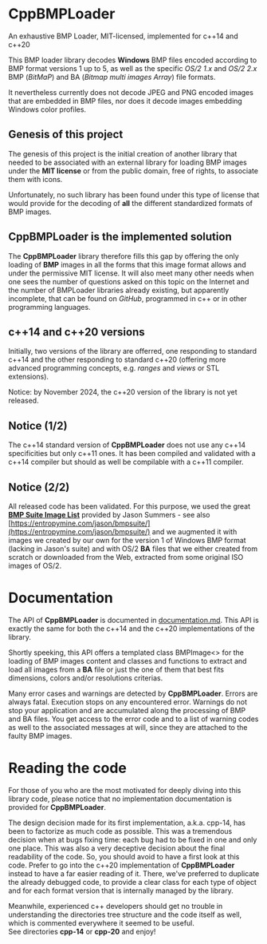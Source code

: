# CppBMPLoader
An exhaustive BMP Loader, MIT-licensed, implemented for c++14 and c++20

This BMP loader library decodes **Windows** BMP files encoded according to 
BMP format versions 1 up to 5, as well as the specific *OS/2 1.x* and *OS/2 
2.x* BMP (*BitMaP*) and BA (*Bitmap multi images Array*) file formats.

It nevertheless currently does not decode JPEG and PNG encoded images that 
are embedded in BMP files, nor does it decode images embedding Windows 
color profiles.

## Genesis of this project
The genesis of this project is the initial creation of another library that
needed to be associated with an external library for loading BMP images under
the **MIT license** or from the public domain, free of rights, to associate 
them with icons. 

Unfortunately, no such library has been found under this type of license that 
would provide for the decoding of **all** the different standardized formats of 
BMP images.

## CppBMPLoader is the implemented solution
The **CppBMPLoader** library therefore fills this gap by offering the only 
loading of **BMP** images in all the forms that this image format allows and 
under the permissive MIT license. It will also meet many other needs when one 
sees the number of questions asked on this topic on the Internet and the 
number of BMPLoader libraries already existing, but apparently incomplete, that 
can be found on *GitHub*, programmed in c++ or in other programming languages.

## c++14 and c++20 versions
Initially, two versions of the library are offerred, one responding to standard 
c++14 and the other responding to standard c++20 (offering more advanced 
programming concepts, e.g. *ranges* and *views* or STL extensions).

Notice: by November 2024, the c++20 version of the library is not yet released.

## Notice (1/2)
The c++14 standard version of **CppBMPLoader** does not use any c++14 
specificities but only c++11 ones. It has been compiled and validated with
a c++14 compiler but should as well be compilable with a c++11 compiler.

## Notice (2/2)
All released code has been validated. For this purpose, we used the great
[**BMP Suite Image List**](https://entropymine.com/jason/bmpsuite/bmpsuite/html/bmpsuite.html)
provided by Jason Summers - see also 
[https://entropymine.com/jason/bmpsuite/](https://entropymine.com/jason/bmpsuite/)
and we augmented it with images we created by our own for the version 1 of Windows 
BMP format (lacking in Jason's suite) and with OS/2 **BA** files that we either 
created from scratch or downloaded from the Web, extracted from some original 
ISO images of OS/2.


# Documentation
The API of **CppBMPLoader** is documented in [documentation.md](./documentation.doc).
This API is exactly the same for both the c++14 and the c++20 implementations of
the library.

Shortly speeking, this API offers a templated class BMPImage<> for the loading 
of BMP images content and classes and functions to extract and load all images 
from a **BA** file or just the one of them that best fits dimensions, colors 
and/or resolutions criterias.

Many error cases and warnings are detected by **CppBMPLoader**. Errors are always 
fatal. Execution stops on any encountered error. Warnings do not stop your 
application and are accumulated along the processing of BMP and BA files. You 
get access to the error code and to a list of warning codes as well to the 
associated messages at will, since they are attached to the faulty BMP images.


# Reading the code
For those of you who are the most motivated for deeply diving into this 
library code, please notice that no implementation documentation is provided 
for **CppBMPLoader**.

The design decision made for its first implementation, a.k.a. cpp-14, has been 
to factorize as much code as possible. This was a tremendous decision when at 
bugs fixing time: each bug had to be fixed in one and only one place. This was 
also a very deceptive decision about the final readability of the code. So, you 
should avoid to have a first look at this code. Prefer to go into the c++20 
implementation of **CppBMPLoader** instead to have a far easier reading of it. 
There, we've preferred to duplicate the already debugged code, to provide a 
clear class for each type of object and for each format version that is 
internally managed by the library.

Meanwhile, experienced c++ developers should get no trouble in understanding 
the directories tree structure and the code itself as well, which is 
commented everywhere it seemed to be useful.  
See directories **cpp-14** or **cpp-20** and enjoy!
